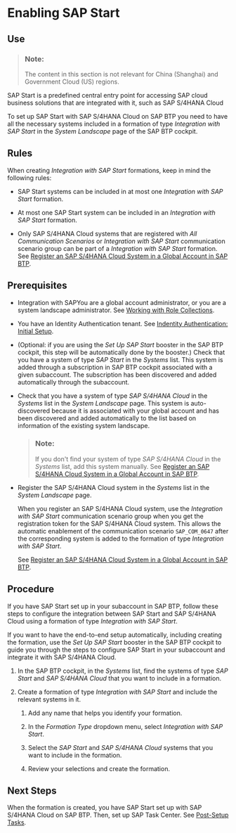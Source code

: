 <!-- loiof7d3f5ec8a0e4f9bb5b77d473be99e5a -->

# Enabling SAP Start



<a name="loiof7d3f5ec8a0e4f9bb5b77d473be99e5a__section_kbh_41c_dwb"/>

## Use

> ### Note:  
> The content in this section is not relevant for China \(Shanghai\) and Government Cloud \(US\) regions.

SAP Start is a predefined central entry point for accessing SAP cloud business solutions that are integrated with it, such as SAP S/4HANA Cloud

To set up SAP Start with SAP S/4HANA Cloud on SAP BTP you need to have all the necessary systems included in a formation of type *Integration with SAP Start* in the *System Landscape* page of the SAP BTP cockpit.



<a name="loiof7d3f5ec8a0e4f9bb5b77d473be99e5a__section_scq_jxk_lcc"/>

## Rules

When creating *Integration with SAP Start* formations, keep in mind the following rules:

-   SAP Start systems can be included in at most one *Integration with SAP Start* formation.

-   At most one SAP Start system can be included in an *Integration with SAP Start* formation.

-   Only SAP S/4HANA Cloud systems that are registered with *All Communication Scenarios* or *Integration with SAP Start* communication scenario group can be part of a *Integration with SAP Start* formation. See [Register an SAP S/4HANA Cloud System in a Global Account in SAP BTP](register-an-sap-s-4hana-cloud-system-in-a-global-account-in-sap-btp-28171b6.md).




<a name="loiof7d3f5ec8a0e4f9bb5b77d473be99e5a__section_znb_p1c_dwb"/>

## Prerequisites

-   Integration with SAPYou are a global account administrator, or you are a system landscape administrator. See [Working with Role Collections](../50-administration-and-ops/working-with-role-collections-393ea0b.md).

-   You have an Identity Authentication tenant. See [Indentity Authentication: Initial Setup](https://help.sap.com/docs/identity-authentication/identity-authentication/initial-setup?version=Cloud).

-   \(Optional: if you are using the *Set Up SAP Start* booster in the SAP BTP cockpit, this step will be automatically done by the booster.\) Check that you have a system of type *SAP Start* in the *Systems* list. This system is added through a subscription in SAP BTP cockpit associated with a given subaccount. The subscription has been discovered and added automatically through the subaccount.

-   Check that you have a system of type *SAP S/4HANA Cloud* in the *Systems* list in the *System Landscape* page. This system is auto-discovered because it is associated with your global account and has been discovered and added automatically to the list based on information of the existing system landscape.

    > ### Note:  
    > If you don't find your system of type *SAP S/4HANA Cloud* in the *Systems* list, add this system manually. See [Register an SAP S/4HANA Cloud System in a Global Account in SAP BTP](register-an-sap-s-4hana-cloud-system-in-a-global-account-in-sap-btp-28171b6.md).

-   Register the SAP S/4HANA Cloud system in the *Systems* list in the *System Landscape* page.

    When you register an SAP S/4HANA Cloud system, use the *Integration with SAP Start* communication scenario group when you get the registration token for the SAP S/4HANA Cloud system. This allows the automatic enablement of the communication scenario `SAP_COM_0647` after the corresponding system is added to the formation of type *Integration with SAP Start*.

    See [Register an SAP S/4HANA Cloud System in a Global Account in SAP BTP](register-an-sap-s-4hana-cloud-system-in-a-global-account-in-sap-btp-28171b6.md).




<a name="loiof7d3f5ec8a0e4f9bb5b77d473be99e5a__section_v4q_p1c_dwb"/>

## Procedure

If you have SAP Start set up in your subaccount in SAP BTP, follow these steps to configure the integration between SAP Start and SAP S/4HANA Cloud using a formation of type *Integration with SAP Start*.

If you want to have the end-to-end setup automatically, including creating the formation, use the *Set Up SAP Start* booster in the SAP BTP cockpit to guide you through the steps to configure SAP Start in your subaccount and integrate it with SAP S/4HANA Cloud.

1.  In the SAP BTP cockpit, in the *Systems* list, find the systems of type *SAP Start* and *SAP S/4HANA Cloud* that you want to include in a formation.

2.  Create a formation of type *Integration with SAP Start* and include the relevant systems in it.

    1.  Add any name that helps you identify your formation.

    2.  In the *Formation Type* dropdown menu, select *Integration with SAP Start*.

    3.  Select the *SAP Start* and *SAP S/4HANA Cloud* systems that you want to include in the formation.

    4.  Review your selections and create the formation.





<a name="loiof7d3f5ec8a0e4f9bb5b77d473be99e5a__section_bbm_s3m_vvb"/>

## Next Steps

When the formation is created, you have SAP Start set up with SAP S/4HANA Cloud on SAP BTP. Then, set up SAP Task Center. See [Post-Setup Tasks](https://help.sap.com/docs/start/sap-start/post-setup-tasks).

